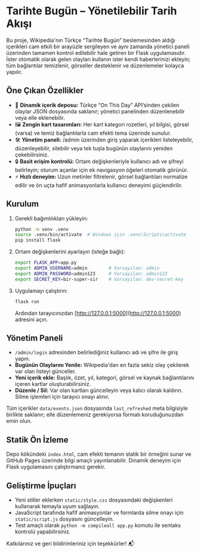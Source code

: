 # Tarihte Bugün – Yönetilebilir Tarih Akışı

Bu proje, Wikipedia'nın Türkçe “Tarihte Bugün” beslemesinden aldığı içerikleri cam etkili bir arayüzle sergileyen ve aynı zamanda yönetici paneli üzerinden tamamen kontrol edilebilir hale getiren bir Flask uygulamasıdır. İster otomatik olarak gelen olayları kullanın ister kendi haberlerinizi ekleyin; tüm bağlantılar temizlenir, görseller desteklenir ve düzenlemeler kolayca yapılır.

## Öne Çıkan Özellikler
- 🎯 **Dinamik içerik deposu:** Türkçe “On This Day” API’sinden çekilen olaylar JSON dosyasında saklanır; yönetici panelinden düzenlenebilir veya elle eklenebilir.
- 🖼️ **Zengin kart tasarımları:** Her kart kategori rozetleri, yıl bilgisi, görsel (varsa) ve temiz bağlantılarla cam efekti tema üzerinde sunulur.
- 🛠️ **Yönetim paneli:** /admin üzerinden giriş yaparak içerikleri listeleyebilir, düzenleyebilir, silebilir veya tek tuşla bugünün olaylarını yeniden çekebilirsiniz.
- 🔒 **Basit erişim kontrolü:** Ortam değişkenleriyle kullanıcı adı ve şifreyi belirleyin; oturum açanlar için ek navigasyon öğeleri otomatik görünür.
- ⚡ **Hızlı deneyim:** Uzun metinler filtrelenir, görsel bağlantıları normalize edilir ve ön uçta hafif animasyonlarla kullanıcı deneyimi güçlendirilir.

## Kurulum
1. Gerekli bağımlılıkları yükleyin:
   ```bash
   python -m venv .venv
   source .venv/bin/activate  # Windows için .venv\Scripts\activate
   pip install flask
   ```
2. Ortam değişkenlerini ayarlayın (isteğe bağlı):
   ```bash
   export FLASK_APP=app.py
   export ADMIN_USERNAME=admin        # Varsayılan: admin
   export ADMIN_PASSWORD=admin123     # Varsayılan: admin123
   export SECRET_KEY=bir-super-sir    # Varsayılan: dev-secret-key
   ```
3. Uygulamayı çalıştırın:
   ```bash
   flask run
   ```
   Ardından tarayıcınızdan [http://127.0.0.1:5000](http://127.0.0.1:5000) adresini açın.

## Yönetim Paneli
- `/admin/login` adresinden belirlediğiniz kullanıcı adı ve şifre ile giriş yapın.
- **Bugünün Olaylarını Yenile:** Wikipedia'dan en fazla sekiz olay çekilerek var olan listeyi günceller.
- **Yeni içerik ekle:** Başlık, özet, yıl, kategori, görsel ve kaynak bağlantılarını içeren kartlar oluşturabilirsiniz.
- **Düzenle / Sil:** Var olan kartları güncelleyin veya kalıcı olarak kaldırın. Silme işlemleri için tarayıcı onayı alınır.

Tüm içerikler `data/events.json` dosyasında `last_refreshed` meta bilgisiyle birlikte saklanır; elle düzenlemeniz gerekiyorsa formatı koruduğunuzdan emin olun.

## Statik Ön İzleme
Depo kökündeki `index.html`, cam efekti temanın statik bir örneğini sunar ve GitHub Pages üzerinde bilgi amaçlı yayınlanabilir. Dinamik deneyim için Flask uygulamasını çalıştırmanız gerekir.

## Geliştirme İpuçları
- Yeni stiller eklerken `static/style.css` dosyasındaki değişkenleri kullanarak temayla uyum sağlayın.
- JavaScript tarafında hafif animasyonlar ve formlarda silme onayı için `static/script.js` dosyasını güncelleyin.
- Test amaçlı olarak `python -m compileall app.py` komutu ile sentaks kontrolü yapabilirsiniz.

Katkılarınız ve geri bildirimleriniz için teşekkürler! 📬
